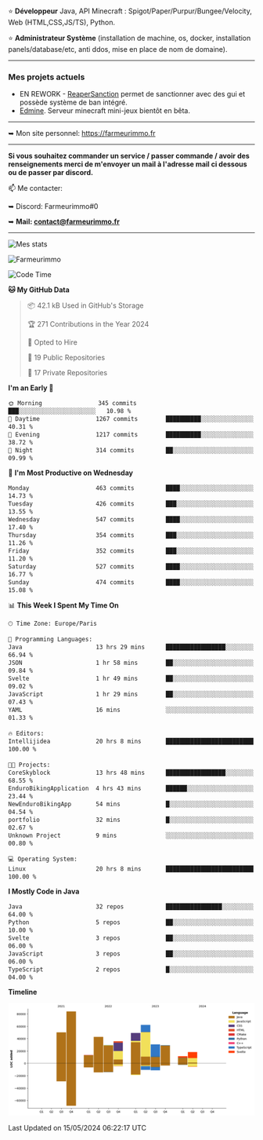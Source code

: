 ⭐ **Développeur** Java, API Minecraft : Spigot/Paper/Purpur/Bungee/Velocity, Web (HTML,CSS,JS/TS), Python.

⭐ **Administrateur Système** (installation de machine, os, docker, installation panels/database/etc, anti ddos, mise en place de nom de domaine).

---

### Mes projets actuels
- EN REWORK - [ReaperSanction](https://www.spigotmc.org/resources/reapersanction.89580/) permet de sanctionner avec des gui et possède système de ban intégré.
- [Edmine](https://edmine.net). Serveur minecraft mini-jeux bientôt en bêta.

---

➥ Mon site personnel: https://farmeurimmo.fr

---

**Si vous souhaitez commander un service / passer commande / avoir des renseignements merci de m'envoyer un mail à l'adresse mail ci dessous ou de passer par discord.**

📫 Me contacter:
 
   ➥ Discord: Farmeurimmo#0
   
   ➥ **Mail: contact@farmeurimmo.fr**

---

![Mes stats](https://github-readme-stats.farmeurimmo.fr/api?username=Farmeurimmo&count_private=true&show_icons=true&theme=radical)

<img src="https://komarev.com/ghpvc/?username=Farmeurimmo" alt="Farmeurimmo" />

<!--START_SECTION:waka-->
![Code Time](http://img.shields.io/badge/Code%20Time-1%2C346%20hrs%2032%20mins-blue)

**🐱 My GitHub Data** 

> 📦 42.1 kB Used in GitHub's Storage 
 > 
> 🏆 271 Contributions in the Year 2024
 > 
> 💼 Opted to Hire
 > 
> 📜 19 Public Repositories 
 > 
> 🔑 17 Private Repositories 
 > 
**I'm an Early 🐤** 

```text
🌞 Morning                345 commits         ███░░░░░░░░░░░░░░░░░░░░░░   10.98 % 
🌆 Daytime                1267 commits        ██████████░░░░░░░░░░░░░░░   40.31 % 
🌃 Evening                1217 commits        ██████████░░░░░░░░░░░░░░░   38.72 % 
🌙 Night                  314 commits         ██░░░░░░░░░░░░░░░░░░░░░░░   09.99 % 
```
📅 **I'm Most Productive on Wednesday** 

```text
Monday                   463 commits         ████░░░░░░░░░░░░░░░░░░░░░   14.73 % 
Tuesday                  426 commits         ███░░░░░░░░░░░░░░░░░░░░░░   13.55 % 
Wednesday                547 commits         ████░░░░░░░░░░░░░░░░░░░░░   17.40 % 
Thursday                 354 commits         ███░░░░░░░░░░░░░░░░░░░░░░   11.26 % 
Friday                   352 commits         ███░░░░░░░░░░░░░░░░░░░░░░   11.20 % 
Saturday                 527 commits         ████░░░░░░░░░░░░░░░░░░░░░   16.77 % 
Sunday                   474 commits         ████░░░░░░░░░░░░░░░░░░░░░   15.08 % 
```


📊 **This Week I Spent My Time On** 

```text
🕑︎ Time Zone: Europe/Paris

💬 Programming Languages: 
Java                     13 hrs 29 mins      █████████████████░░░░░░░░   66.94 % 
JSON                     1 hr 58 mins        ██░░░░░░░░░░░░░░░░░░░░░░░   09.84 % 
Svelte                   1 hr 49 mins        ██░░░░░░░░░░░░░░░░░░░░░░░   09.02 % 
JavaScript               1 hr 29 mins        ██░░░░░░░░░░░░░░░░░░░░░░░   07.43 % 
YAML                     16 mins             ░░░░░░░░░░░░░░░░░░░░░░░░░   01.33 % 

🔥 Editors: 
Intellijidea             20 hrs 8 mins       █████████████████████████   100.00 % 

🐱‍💻 Projects: 
CoreSkyblock             13 hrs 48 mins      █████████████████░░░░░░░░   68.55 % 
EnduroBikingApplication  4 hrs 43 mins       ██████░░░░░░░░░░░░░░░░░░░   23.44 % 
NewEnduroBikingApp       54 mins             █░░░░░░░░░░░░░░░░░░░░░░░░   04.54 % 
portfolio                32 mins             █░░░░░░░░░░░░░░░░░░░░░░░░   02.67 % 
Unknown Project          9 mins              ░░░░░░░░░░░░░░░░░░░░░░░░░   00.80 % 

💻 Operating System: 
Linux                    20 hrs 8 mins       █████████████████████████   100.00 % 
```

**I Mostly Code in Java** 

```text
Java                     32 repos            ████████████████░░░░░░░░░   64.00 % 
Python                   5 repos             ██░░░░░░░░░░░░░░░░░░░░░░░   10.00 % 
Svelte                   3 repos             ██░░░░░░░░░░░░░░░░░░░░░░░   06.00 % 
JavaScript               3 repos             ██░░░░░░░░░░░░░░░░░░░░░░░   06.00 % 
TypeScript               2 repos             █░░░░░░░░░░░░░░░░░░░░░░░░   04.00 % 
```



**Timeline**

![Lines of Code chart](https://raw.githubusercontent.com/Farmeurimmo/Farmeurimmo/main/assets/bar_graph.png)


 Last Updated on 15/05/2024 06:22:17 UTC
<!--END_SECTION:waka-->
